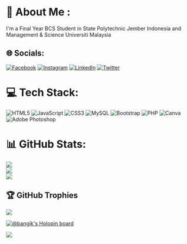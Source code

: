 # 👋 About Me : 

I'm a Final Year BCS Student in State Polytechnic Jember Indonesia and Management & Science Universiti Malaysia

## 🌐 Socials:
[![Facebook](https://img.shields.io/badge/Facebook-%231877F2.svg?logo=Facebook&logoColor=white)](https://www.facebook.com/novaldi.firmansyah)
[![Instagram](https://img.shields.io/badge/Instagram-%23E4405F.svg?logo=Instagram&logoColor=white)](https://www.instagram.com/aldi_frmnsyah)
[![LinkedIn](https://img.shields.io/badge/LinkedIn-%230077B5.svg?logo=linkedin&logoColor=white)](https://www.linkedin.com/in/achmad-dinofaldi-firmansyah)
[![Twitter](https://img.shields.io/badge/Twitter-%231DA1F2.svg?logo=Twitter&logoColor=white)](https://twitter.com/bangikss) 

# 💻 Tech Stack:
![HTML5](https://img.shields.io/badge/html5-%23E34F26.svg?style=for-the-badge&logo=html5&logoColor=white)
![JavaScript](https://img.shields.io/badge/javascript-%23323330.svg?style=for-the-badge&logo=javascript&logoColor=%23F7DF1E)
![CSS3](https://img.shields.io/badge/css3-%231572B6.svg?style=for-the-badge&logo=css3&logoColor=white)
![MySQL](https://img.shields.io/badge/mysql-%2300f.svg?style=for-the-badge&logo=mysql&logoColor=white)
![Bootstrap](https://img.shields.io/badge/bootstrap-%23563D7C.svg?style=for-the-badge&logo=bootstrap&logoColor=white)
![PHP](https://img.shields.io/badge/php-%23777BB4.svg?style=for-the-badge&logo=php&logoColor=white)
![Canva](https://img.shields.io/badge/Canva-%2300C4CC.svg?style=for-the-badge&logo=Canva&logoColor=white)
![Adobe Photoshop](https://img.shields.io/badge/adobephotoshop-%2331A8FF.svg?style=for-the-badge&logo=adobephotoshop&logoColor=white)

# 📊 GitHub Stats:
![](https://github-readme-stats.vercel.app/api?username=Bangik&theme=dark&hide_border=false&include_all_commits=false&count_private=true)<br/>
![](https://github-readme-streak-stats.herokuapp.com/?user=Bangik&theme=dark&hide_border=false)<br/>
![](https://github-readme-stats.vercel.app/api/top-langs/?username=Bangik&theme=dark&hide_border=false&include_all_commits=false&count_private=true&layout=compact)

## 🏆 GitHub Trophies
![](https://github-profile-trophy.vercel.app/?username=Bangik&theme=radical&no-frame=true&no-bg=true&margin-w=4)

<!--<p align="left">
<a href="https://github.com/Bangik">
  <img height="180em" src="https://github-readme-stats-eight-theta.vercel.app/api?username=Bangik&show_icons=true&theme=algolia&include_all_commits=true&count_private=true"/>
  <img height="180em" src="https://github-readme-stats-eight-theta.vercel.app/api/top-langs/?username=Bangik&layout=compact&langs_count=8&theme=algolia"/>
</a>
</p> -->

[![@bangik's Holopin board](https://holopin.me/bangik)](https://holopin.io/@bangik)

[![](https://visitcount.itsvg.in/api?id=Bangik&label=Profile%20Views&color=0&icon=0&pretty=true)](https://visitcount.itsvg.in)

<!--
**Bangik/Bangik** is a ✨ _special_ ✨ repository because its `README.md` (this file) appears on your GitHub profile.

Here are some ideas to get you started:

- 🔭 I’m currently working on ...
- 🌱 I’m currently learning ...
- 👯 I’m looking to collaborate on ...
- 🤔 I’m looking for help with ...
- 💬 Ask me about ...
- 📫 How to reach me: ...
- 😄 Pronouns: ...
- ⚡ Fun fact: ...
-->
